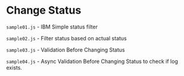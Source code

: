 # Change Status

`sample01.js` - IBM Simple status filter

`sample02.js` - Filter status based on actual status

`sample03.js` - Validation Before Changing Status

`sample04.js` - Async Validation Before Changing Status to check if log exists.
